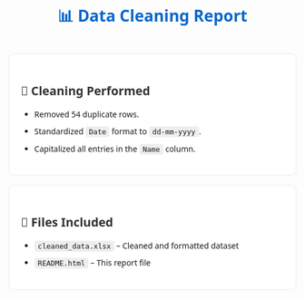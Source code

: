 <h1 style="font-family: 'Segoe UI', Tahoma, Geneva, Verdana, sans-serif; color: #0066cc; padding: 20px 0; text-align: center;">
  📊 Data Cleaning Report
</h1>

<div style="background: #ffffff; padding: 20px; margin-top: 20px; border-radius: 8px; box-shadow: 0 0 5px rgba(0,0,0,0.1); max-width: 800px; margin-left: auto; margin-right: auto;">
  <h2 style="font-family: 'Segoe UI', Tahoma, Geneva, Verdana, sans-serif; color: #333;">
    🧹 Cleaning Performed
  </h2>
  <ul style="font-family: 'Segoe UI', Tahoma, Geneva, Verdana, sans-serif; line-height: 1.6;">
    <li style="margin: 8px 0;">Removed 54 duplicate rows.</li>
    <li style="margin: 8px 0;">Standardized <code style="background: #eee; padding: 2px 6px; border-radius: 4px; font-size: 0.9em;">Date</code> format to <code style="background: #eee; padding: 2px 6px; border-radius: 4px; font-size: 0.9em;">dd-mm-yyyy</code>.</li>
    <li style="margin: 8px 0;">Capitalized all entries in the <code style="background: #eee; padding: 2px 6px; border-radius: 4px; font-size: 0.9em;">Name</code> column.</li>
  </ul>
</div>

<div style="background: #ffffff; padding: 20px; margin-top: 20px; border-radius: 8px; box-shadow: 0 0 5px rgba(0,0,0,0.1); max-width: 800px; margin-left: auto; margin-right: auto;">
  <h2 style="font-family: 'Segoe UI', Tahoma, Geneva, Verdana, sans-serif; color: #333;">
    📁 Files Included
  </h2>
  <ul style="font-family: 'Segoe UI', Tahoma, Geneva, Verdana, sans-serif; line-height: 1.6;">
    <li style="margin: 8px 0;"><code style="background: #eee; padding: 2px 6px; border-radius: 4px; font-size: 0.9em;">cleaned_data.xlsx</code> – Cleaned and formatted dataset</li>
    <li style="margin: 8px 0;"><code style="background: #eee; padding: 2px 6px; border-radius: 4px; font-size: 0.9em;">README.html</code> – This report file</li>
  </ul>
</div>
